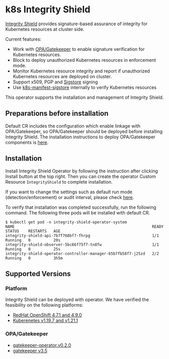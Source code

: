 # k8s Integrity Shield

[Integrity Shield](https://github.com/open-cluster-management/integrity-shield) provides signature-based assurance of integrity for Kubernetes resources at cluster side.  

Current features:
- Work with [OPA/Gatekeeper](https://github.com/open-policy-agent/gatekeeper) to enable signature verification for Kubernetes resources.
- Block to deploy unauthorized Kubernetes resources in enforcement mode.
- Monitor Kubernetes resource integrity and report if unauthorized Kubernetes resources are deployed on cluster. 
- Support x509, PGP and [Sigstore](https://www.sigstore.dev) signing
- Use [k8s-manifest-sigstore](https://github.com/sigstore/k8s-manifest-sigstore) internally to verify Kubernetes resources

This operator supports the installation and management of Integrity Shield.
## Preparations before installation

Default CR includes the configuration which enable linkage with OPA/Gatekeeper, so OPA/Gatekeeper should be deployed before installing Integrity Shield.
The installation instructions to deploy OPA/Gatekeeper components is [here](https://open-policy-agent.github.io/gatekeeper/website/docs/install/).


## Installation
Install Integrity Shield Operator by following the instruction after clicking Install button at the top right. Then you can create the operator Custom Resource `IntegrityShield` to complete installation.

If you want to change the settings such as default run mode (detection/enforcement) or audit interval,  please check [here](https://github.com/open-cluster-management/integrity-shield/blob/master/docs/README_ISHIELD_OPERATOR_CR.md).

To verify that installation was completed successfully,
run the following command.
The following three pods will be installed with default CR.
```
$ kubectl get pod -n integrity-shield-operator-system                                                                                                                  
NAME                                                            READY   STATUS    RESTARTS   AGE
integrity-shield-api-7b7f768bf7-fhrpg                           1/1     Running   0          20s
integrity-shield-observer-5bc66f75f7-tn8fw                      1/1     Running   0          25s
integrity-shield-operator-controller-manager-65b7fb58f7-j25zd   2/2     Running   0          3h5m
```

## Supported Versions
### Platform
Integrity Shield can be deployed with operator. We have verified the feasibility on the following platforms:

- [RedHat OpenShift 4.7.1 and 4.9.0](https://www.openshift.com)  
- [Kuberenetes v1.19.7 and v1.21.1](https://kubernetes.io)

### OPA/Gatekeeper
- [gatekeeper-operator.v0.2.0](https://github.com/open-policy-agent/gatekeeper)
- [gatekeeper v3.5](https://github.com/open-policy-agent/gatekeeper)